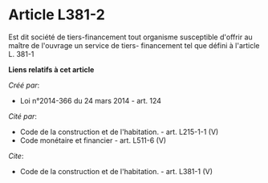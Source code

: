 # Article L381-2

Est dit société de tiers-financement tout organisme susceptible d'offrir au maître de l'ouvrage un service de tiers-
financement tel que défini à l'article L. 381-1

**Liens relatifs à cet article**

_Créé par_:

  - Loi n°2014-366 du 24 mars 2014 - art. 124

_Cité par_:

  - Code de la construction et de l'habitation. - art. L215-1-1 (V)
  - Code monétaire et financier - art. L511-6 (V)

_Cite_:

  - Code de la construction et de l'habitation. - art. L381-1 (V)
